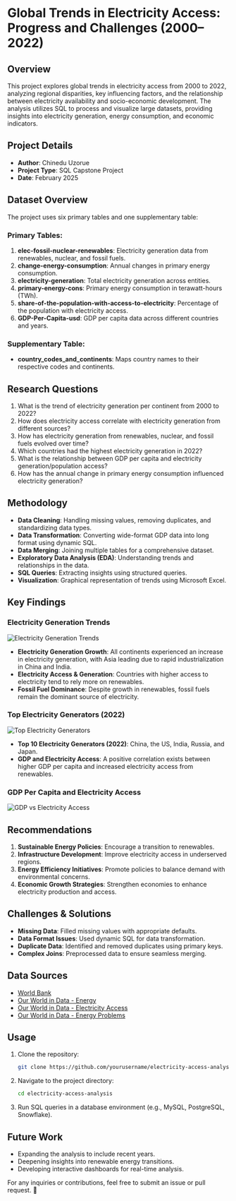 # Global Trends in Electricity Access: Progress and Challenges (2000–2022)

## Overview
This project explores global trends in electricity access from 2000 to 2022, analyzing regional disparities, key influencing factors, and the relationship between electricity availability and socio-economic development. The analysis utilizes SQL to process and visualize large datasets, providing insights into electricity generation, energy consumption, and economic indicators.

## Project Details
- **Author**: Chinedu Uzorue
- **Project Type**: SQL Capstone Project
- **Date**: February 2025

## Dataset Overview
The project uses six primary tables and one supplementary table:

### Primary Tables:
1. **elec-fossil-nuclear-renewables**: Electricity generation data from renewables, nuclear, and fossil fuels.
2. **change-energy-consumption**: Annual changes in primary energy consumption.
3. **electricity-generation**: Total electricity generation across entities.
4. **primary-energy-cons**: Primary energy consumption in terawatt-hours (TWh).
5. **share-of-the-population-with-access-to-electricity**: Percentage of the population with electricity access.
6. **GDP-Per-Capita-usd**: GDP per capita data across different countries and years.

### Supplementary Table:
- **country_codes_and_continents**: Maps country names to their respective codes and continents.

## Research Questions
1. What is the trend of electricity generation per continent from 2000 to 2022?
2. How does electricity access correlate with electricity generation from different sources?
3. How has electricity generation from renewables, nuclear, and fossil fuels evolved over time?
4. Which countries had the highest electricity generation in 2022?
5. What is the relationship between GDP per capita and electricity generation/population access?
6. How has the annual change in primary energy consumption influenced electricity generation?

## Methodology
- **Data Cleaning**: Handling missing values, removing duplicates, and standardizing data types.
- **Data Transformation**: Converting wide-format GDP data into long format using dynamic SQL.
- **Data Merging**: Joining multiple tables for a comprehensive dataset.
- **Exploratory Data Analysis (EDA)**: Understanding trends and relationships in the data.
- **SQL Queries**: Extracting insights using structured queries.
- **Visualization**: Graphical representation of trends using Microsoft Excel.

## Key Findings
### Electricity Generation Trends
![Electricity Generation Trends](extracted_chart_5_1.png)

- **Electricity Generation Growth**: All continents experienced an increase in electricity generation, with Asia leading due to rapid industrialization in China and India.
- **Electricity Access & Generation**: Countries with higher access to electricity tend to rely more on renewables.
- **Fossil Fuel Dominance**: Despite growth in renewables, fossil fuels remain the dominant source of electricity.

### Top Electricity Generators (2022)
![Top Electricity Generators](extracted_chart_7_1.png)

- **Top 10 Electricity Generators (2022)**: China, the US, India, Russia, and Japan.
- **GDP and Electricity Access**: A positive correlation exists between higher GDP per capita and increased electricity access from renewables.

### GDP Per Capita and Electricity Access
![GDP vs Electricity Access](extracted_chart_11_1.png)

## Recommendations
1. **Sustainable Energy Policies**: Encourage a transition to renewables.
2. **Infrastructure Development**: Improve electricity access in underserved regions.
3. **Energy Efficiency Initiatives**: Promote policies to balance demand with environmental concerns.
4. **Economic Growth Strategies**: Strengthen economies to enhance electricity production and access.

## Challenges & Solutions
- **Missing Data**: Filled missing values with appropriate defaults.
- **Data Format Issues**: Used dynamic SQL for data transformation.
- **Duplicate Data**: Identified and removed duplicates using primary keys.
- **Complex Joins**: Preprocessed data to ensure seamless merging.

## Data Sources
- [World Bank](https://data.worldbank.org/indicator/NY.GDP.PCAP.CD)
- [Our World in Data - Energy](https://ourworldindata.org/energy-production-consumption)
- [Our World in Data - Electricity Access](https://ourworldindata.org/energy-access)
- [Our World in Data - Energy Problems](https://ourworldindata.org/worlds-energy-problem)

## Usage
1. Clone the repository:
   ```bash
   git clone https://github.com/yourusername/electricity-access-analysis.git
   ```
2. Navigate to the project directory:
   ```bash
   cd electricity-access-analysis
   ```
3. Run SQL queries in a database environment (e.g., MySQL, PostgreSQL, Snowflake).

## Future Work
- Expanding the analysis to include recent years.
- Deepening insights into renewable energy transitions.
- Developing interactive dashboards for real-time analysis.

For any inquiries or contributions, feel free to submit an issue or pull request. 🚀

